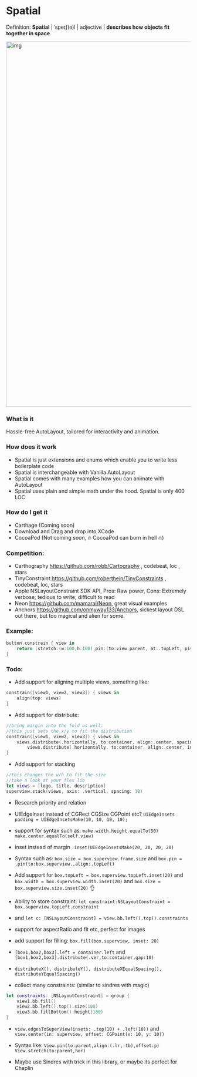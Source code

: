 # Spatial
Definition: **Spatial** | ˈspeɪʃ(ə)l | adjective | **describes how objects fit together in space**

<img width="995" alt="img" src="https://rawgit.com/stylekit/img/master/IMG_5168.JPG">

### What is it
Hassle-free AutoLayout, tailored for interactivity and animation.

### How does it work
- Spatial is just extensions and enums which enable you to write less boilerplate code
- Spatial is interchangeable with Vanilla AutoLayout
- Spatial comes with many examples how you can animate with AutoLayout
- Spatial uses plain and simple math under the hood. Spatial is only 400 LOC

### How do I get it
- Carthage (Coming soon)
- Download and Drag and drop into XCode
- CocoaPod (Not coming soon, 🔥 CocoaPod can burn in hell 🔥)

### Competition:
- Carthography https://github.com/robb/Cartography , codebeat, loc , stars
- TinyConstraint https://github.com/roberthein/TinyConstraints , codebeat, loc, stars
- Apple NSLayoutConstraint SDK API, Pros: Raw power, Cons: Extremely verbose; tedious to write; difficult to read
- Neon https://github.com/mamaral/Neon, great visual examples
- Anchors https://github.com/onmyway133/Anchors, sickest layout DSL out there, but too magical and alien for some.
### Example:

```swift
button.constrain { view in
	return (stretch:(w:100,h:100),pin:(to:view.parent, at:.topLeft, pivot:.topLeft,inset:UIEdgeInset))//x:.left, y:.top
}
```
### Todo:
- Add support for aligning multiple views, something like:

```swift
constrain([view1, view2, view3]) { views in
    align(top: views)
}
```

- Add support for distribute:

```swift
//bring margin into the fold as well:
//this just sets the x/y to fit the distribution
constrain([view1, view2, view3]) { views in
    views.distribute(.horizontally, to:container, align:.center, spacing:10, offset:CGPoint(x:0,y:0))//spacing
		views.distribute(.horizontally, to:container, align:.center, inset:10, offset:CGPoint(x:0,y:0))//pinned to sides
}
```

- Add support for stacking

```swift
//this changes the w/h to fit the size
//take a look at your flex lib
let views = [logo, title, description]
superview.stack(views, axis: .vertical, spacing: 10)
```

- Research priority and relation

- UIEdgeInset instead of CGRect CGSize CGPoint etc? `UIEdgeInsets padding = UIEdgeInsetsMake(10, 10, 10, 10);`

- support for syntax such as: `make.width.height.equalTo(50) make.center.equalTo(self.view)`

- inset instead of margin `.inset(UIEdgeInsetsMake(20, 20, 20, 20)`

- Syntax such as: `box.size = box.superview.frame.size` and `box.pin = .pin(to:box.superview.,align:.topLeft)`

- Add support for `box.topLeft = box.superview.topLeft.inset(20)` and `box.width = box.superview.width.inset(20)` and `box.size = box.superview.size.inset(20)` 👌

- Ability to store constraint: `let constraint:NSLayoutConstraint = box.superview.topLeft.constraint`

- and `let c: [NSLayoutConstraint] = view.bb.left().top().constraints`

- support for aspectRatio and fit etc, perfect for images

- add support for filling: `box.fill(box.superview, inset: 20)`

- `[box1,box2,box3].left = container.left` and `[box1,box2,box3].distribute(.ver,to:container,gap:10)`

- `distributeX(), distributeY(), distributeXEqualSpacing(), distributeYEqualSpacing()`

- collect many constraints:  (similar to sindres with magic)

```swift
let constraints: [NSLayoutConstraint] = group {
    view1.bb.fill()
    view2.bb.left().top().size(100)
    view3.bb.fillBottom().height(100)
}
```

- `view.edgesToSuperView(insets: .top(10) + .left(10))` and `view.center(in: superview, offset: CGPoint(x: 10, y: 10))`

- Syntax like: `View.pin(to:parent,align:(.lr,.tb),offset:p)
View.stretch(to:parent,hor)`

- Maybe use Sindres with trick in this library, or maybe its perfect for Chaplin
